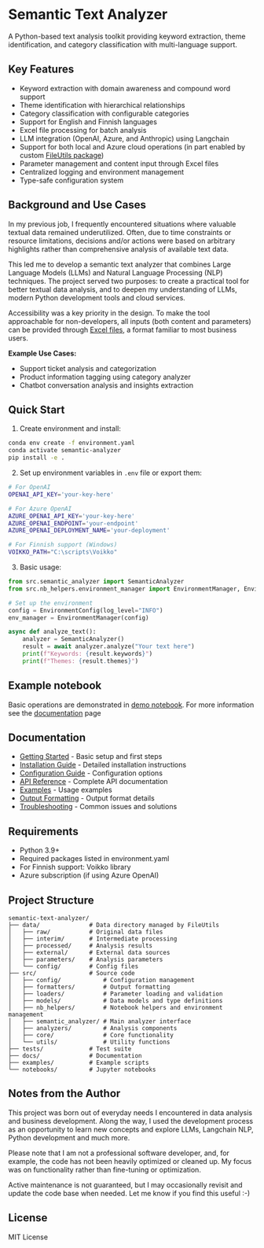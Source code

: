 # Semantic Text Analyzer

A Python-based text analysis toolkit providing keyword extraction, theme identification, and category classification with multi-language support.

## Key Features

- Keyword extraction with domain awareness and compound word support
- Theme identification with hierarchical relationships
- Category classification with configurable categories
- Support for English and Finnish languages
- Excel file processing for batch analysis
- LLM integration (OpenAI, Azure, and Anthropic) using Langchain
- Support for both local and Azure cloud operations (in part enabled by custom [FileUtils package](https://github.com/topij/FileUtils))
- Parameter management and content input through Excel files
- Centralized logging and environment management
- Type-safe configuration system

## Background and Use Cases

In my previous job, I frequently encountered situations where valuable textual data remained underutilized. Often, due to time constraints or resource limitations, decisions and/or actions were based on arbitrary highlights rather than comprehensive analysis of available text data.

This led me to develop a semantic text analyzer that combines Large Language Models (LLMs) and Natural Language Processing (NLP) techniques. The project served two purposes: to create a practical tool for better textual data analysis, and to deepen my understanding of LLMs, modern Python development tools and cloud services. 

Accessibility was a key priority in the design. To make the tool approachable for non-developers, all inputs (both content and parameters) can be provided through [Excel files](docs/INPUT_FILES.md), a format familiar to most business users.

**Example Use Cases:**
- Support ticket analysis and categorization
- Product information tagging using category analyzer
- Chatbot conversation analysis and insights extraction


## Quick Start

1. Create environment and install:
```bash
conda env create -f environment.yaml
conda activate semantic-analyzer
pip install -e .
```

2. Set up environment variables in `.env` file or export them:
```bash
# For OpenAI
OPENAI_API_KEY='your-key-here'

# For Azure OpenAI
AZURE_OPENAI_API_KEY='your-key-here'
AZURE_OPENAI_ENDPOINT='your-endpoint'
AZURE_OPENAI_DEPLOYMENT_NAME='your-deployment'

# For Finnish support (Windows)
VOIKKO_PATH="C:\scripts\Voikko"
```

3. Basic usage:
```python
from src.semantic_analyzer import SemanticAnalyzer
from src.nb_helpers.environment_manager import EnvironmentManager, EnvironmentConfig

# Set up the environment
config = EnvironmentConfig(log_level="INFO")
env_manager = EnvironmentManager(config)

async def analyze_text():
    analyzer = SemanticAnalyzer()
    result = await analyzer.analyze("Your text here")
    print(f"Keywords: {result.keywords}")
    print(f"Themes: {result.themes}")
```

## Example notebook
Basic operations are demonstrated in [demo notebook](notebooks/cross_env_analyzer_demo_nb.ipynb). For more information see the [documentation](docs/ANALYSIS_DEMO_DOC.md) page

## Documentation

- [Getting Started](docs/GETTING_STARTED.md) - Basic setup and first steps
- [Installation Guide](docs/INSTALLATION_GUIDE.md) - Detailed installation instructions
- [Configuration Guide](docs/CONFIGURATION_GUIDE.md) - Configuration options
- [API Reference](docs/API_REFERENCE.md) - Complete API documentation
- [Examples](docs/EXAMPLES.md) - Usage examples
- [Output Formatting](docs/OUTPUT_FORMATTING.md) - Output format details
- [Troubleshooting](docs/TROUBLESHOOTING.md) - Common issues and solutions

## Requirements

- Python 3.9+
- Required packages listed in environment.yaml
- For Finnish support: Voikko library
- Azure subscription (if using Azure OpenAI)

## Project Structure

```
semantic-text-analyzer/
├── data/              # Data directory managed by FileUtils
│   ├── raw/           # Original data files
│   ├── interim/       # Intermediate processing
│   ├── processed/     # Analysis results
│   ├── external/      # External data sources
│   ├── parameters/    # Analysis parameters
│   └── config/        # Config files
├── src/               # Source code
│   ├── config/            # Configuration management
│   ├── formatters/        # Output formatting
│   ├── loaders/           # Parameter loading and validation
│   ├── models/            # Data models and type definitions
│   ├── nb_helpers/        # Notebook helpers and environment management
│   ├── semantic_analyzer/ # Main analyzer interface
│   ├── analyzers/         # Analysis components
│   ├── core/              # Core functionality
│   └── utils/             # Utility functions
├── tests/             # Test suite
├── docs/              # Documentation
├── examples/          # Example scripts
└── notebooks/         # Jupyter notebooks
```

## Notes from the Author
This project was born out of everyday needs I encountered in data analysis and business development. Along the way, I used the development process as an opportunity to learn new concepts and explore LLMs, Langchain NLP, Python development and much more.

Please note that I am not a professional software developer, and, for example, the code has not been heavily optimized or cleaned up. My focus was on functionality rather than fine-tuning or optimization.

Active maintenance is not guaranteed, but I may occasionally revisit and update the code base when needed.
Let me know if you find this useful :-)


## License

MIT License